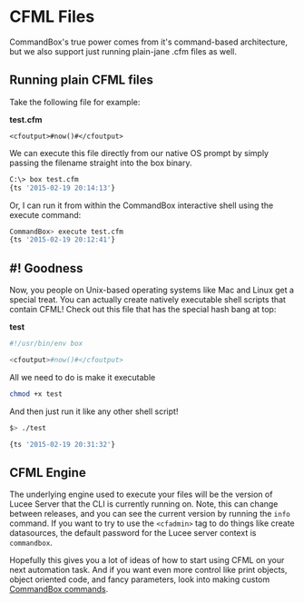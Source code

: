 # CFML Files

CommandBox's true power comes from it's command-based architecture, but we also support just running plain-jane .cfm files as well.

## Running plain CFML files

Take the following file for example:

**test.cfm**

```markup
<cfoutput>#now()#</cfoutput>
```

We can execute this file directly from our native OS prompt by simply passing the filename straight into the box binary.

```bash
C:\> box test.cfm
{ts '2015-02-19 20:14:13'}
```

Or, I can run it from within the CommandBox interactive shell using the execute command:

```bash
CommandBox> execute test.cfm
{ts '2015-02-19 20:12:41'}
```

## #! Goodness

Now, you people on Unix-based operating systems like Mac and Linux get a special treat. You can actually create natively executable shell scripts that contain CFML! Check out this file that has the special hash bang at top:

**test**

```bash
#!/usr/bin/env box

<cfoutput>#now()#</cfoutput>
```

All we need to do is make it executable

```bash
chmod +x test
```

And then just run it like any other shell script!

```bash
$> ./test

{ts '2015-02-19 20:31:32'}
```

## CFML Engine

The underlying engine used to execute your files will be the version of Lucee Server that the CLI is currently running on. Note, this can change between releases, and you can see the current version by running the `info` command. If you want to try to use the `<cfadmin>` tag to do things like create datasources, the default password for the Lucee server context is `commandbox`.

Hopefully this gives you a lot of ideas of how to start using CFML on your next automation task. And if you want even more control like print objects, object oriented code, and fancy parameters, look into making custom [CommandBox commands](../../../developing-for-commandbox/commands/).
